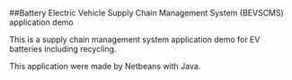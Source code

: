 ##Battery Electric Vehicle Supply Chain Management System (BEVSCMS) application demo

This is a supply chain management system application demo for EV batteries including recycling.

This application were made by Netbeans with Java.


